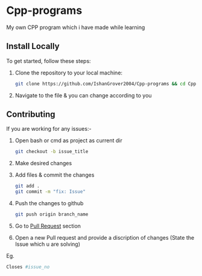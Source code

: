 # Cpp-programs
My own CPP program which i have made while learning

## Install Locally

To get started, follow these steps:

1. Clone the repository to your local machine:

   ```bash
   git clone https://github.com/IshanGrover2004/Cpp-programs && cd Cpp-programs
   
2. Navigate to the file & you can change according to you

## Contributing

If you are working for any issues:-

1. Open bash or cmd as project as current dir

   ```bash
   git checkout -b issue_title
   
2. Make desired changes
   
3. Add files & commit the changes
   
   ```bash
   git add .
   git commit -m "fix: Issue"

4. Push the changes to github
   ```bash
   git push origin branch_name

5. Go to [Pull Request](https://github.com/IshanGrover2004/Cpp-programs/pulls) section
   
6. Open a new Pull request and provide a discription of changes (State the Issue which u are solving)
   
  Eg. 
  ```bash
  Closes #issue_no
